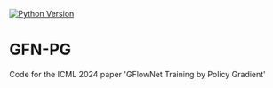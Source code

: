   <a href="https://www.mathworks.com/"><img alt="Python Version" src="https://img.shields.io/badge/Python-%E2%89%A53.10-blue" /></a>

# GFN-PG
Code for the ICML 2024 paper 'GFlowNet Training by Policy Gradient'
